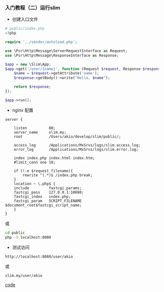 ### 入门教程（二）运行slim

* 创建入口文件
```php
# public/index.php
<?php

require '../vendor/autoload.php';

use \Psr\Http\Message\ServerRequestInterface as Request;
use \Psr\Http\Message\ResponseInterface as Response;

$app = new \Slim\App;
$app->get('/user/{name}', function (Request $request, Response $response) {
    $name = $request->getAttribute('name');
    $response->getBody()->write("Hello, $name");

    return $response;
});

$app->run();
```

* nginx 配置
```
server {

    listen			80;
    server_name		slim.my;
    root			/Users/akio/develop/slim/public/;
    
    access_log		/Applications/MxSrvs/logs/slim.access.log;
    error_log		/Applications/MxSrvs/logs/slim.error.log;
    
    index index.php index.html index.htm;
    #limit_conn one 10;
    
    if (!-e $request_filename){
        rewrite ^(.*)$ /index.php break;
    }
    location ~ \.php$ {
    include         fastcgi_params;
    fastcgi_pass    127.0.0.1:10080;
    fastcgi_index   index.php;
    fastcgi_param   SCRIPT_FILENAME $document_root$fastcgi_script_name;
    }
}
```
或
```bash
cd public
php -S localhost:8080
```

* 测试访问
```text
http://localhost:8080/user/akio
```
或
```text
slim.my/user/akio
```

[code](https://github.com/medue/slim/commit/ac8ea71f9f3cc380b2a8a7c2fddc9953ae4999d0)